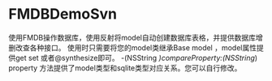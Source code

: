 # FMDBDemoSvn
使用FMDB操作数据库，使用反射将model自动创建数据库表格，并提供数据库增删改查各种接口。
使用时只需要将您的model类继承Base model ，model属性提供get set 或者@synthesize即可。
-(NSString *)compareProperty:(NSString*) property 方法提供了model类型和sqlite类型对应关系。您可以自行修改。
